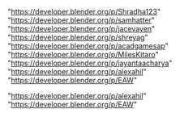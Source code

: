 "https://developer.blender.org/p/Shradha123"
"https://developer.blender.org/p/samhatter"
"https://developer.blender.org/p/jacevayen"
"https://developer.blender.org/p/shreyag"
"https://developer.blender.org/p/acadgamesap"
"https://developer.blender.org/p/MilesKitaro"
"https://developer.blender.org/p/jayantaacharya"
"https://developer.blender.org/p/alexahil"
"https://developer.blender.org/p/EAW"
 
"https://developer.blender.org/p/alexahil"
"https://developer.blender.org/p/EAW"
 

